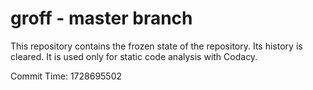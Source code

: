 # groff - master branch

This repository contains the frozen state of the repository.
Its history is cleared. It is used only for static code
analysis with Codacy.

Commit Time: 1728695502